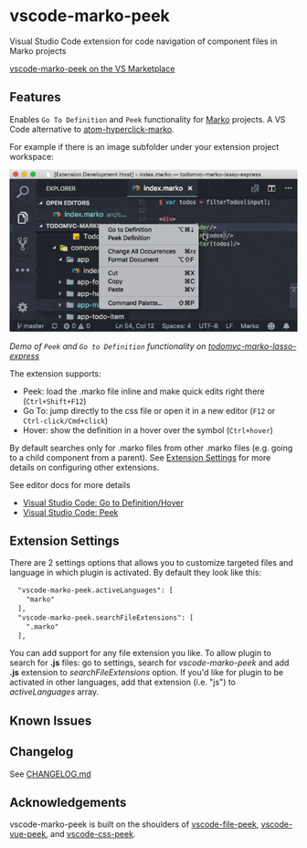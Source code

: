 # vscode-marko-peek

Visual Studio Code extension for code navigation of component files in Marko projects

[vscode-marko-peek on the VS Marketplace](https://marketplace.visualstudio.com/items?itemName=martinkchang.vscode-marko-peek)

## Features

Enables `Go To Definition` and `Peek` functionality for [Marko](https://markojs.com/) projects. A VS Code alternative to [atom-hyperclick-marko](https://github.com/marko-js/atom-hyperclick-marko). 

For example if there is an image subfolder under your extension project workspace:

![Demo](images/marko-peek-demo.gif)

*Demo of `Peek` and `Go to Definition` functionality on [todomvc-marko-lasso-express](https://github.com/marko-js-samples/todomvc-marko-lasso-express)*

The extension supports:

 * Peek: load the .marko file inline and make quick edits right there (`Ctrl+Shift+F12`)
 * Go To: jump directly to the css file or open it in a new editor (`F12` or `Ctrl-click/Cmd+click`)
 * Hover: show the definition in a hover over the symbol (`Ctrl+hover`)

By default searches only for .marko files from other .marko files (e.g. going to a child component from a parent). See [Extension Settings](#extension-settings) for more details on configuring other extensions.

See editor docs for more details

* [Visual Studio Code: Go to Definition/Hover](https://code.visualstudio.com/docs/editor/editingevolved#_go-to-definition)
* [Visual Studio Code: Peek](https://code.visualstudio.com/docs/editor/editingevolved#_peek)

## Extension Settings

There are 2 settings options that allows you to customize targeted files and language in which plugin is activated. By default they look like this:
```
  "vscode-marko-peek.activeLanguages": [
    "marko"
  ],
  "vscode-marko-peek.searchFileExtensions": [
    ".marko"
  ],
```
You can add support for any file extension you like. To allow plugin to search for **.js** files: go to settings, search for _vscode-marko-peek_ and add **.js** extension to _searchFileExtensions_ option.
If you'd like for plugin to be activated in other languages, add that extension (i.e. "js") to _activeLanguages_ array.

## Known Issues

## Changelog

See [CHANGELOG.md](CHANGELOG.md)

## Acknowledgements

vscode-marko-peek is built on the shoulders of [vscode-file-peek](https://github.com/abierbaum/vscode-file-peek), [vscode-vue-peek](https://github.com/fuzinato/vscode-vue-peek), and [vscode-css-peek](https://github.com/pranaygp/vscode-css-peek). 
